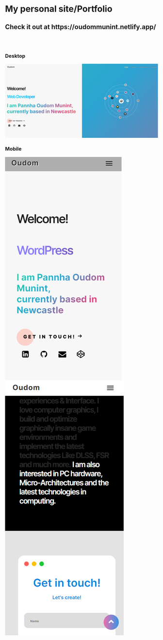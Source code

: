  <h1>
        My personal site/Portfolio
    </h1>
    <h2>
 <strong> Check it out at </strong> https://oudommunint.netlify.app/
 <br>
 <br>
 <br>
 <h3>Desktop</h3>
 <img src="/images/gitHero.png"/>
 <h3>Mobile</h3>
 <img style="display: inline" src="/images/gitHeroMobile.png"/>
 <img style="display: inline" src="/images/gitHeroMobile2.png"/>
    </h2>
   
